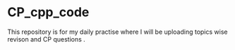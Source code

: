 # CP_cpp_code

This repository is for my daily practise where I will be uploading topics wise revison and CP questions .
